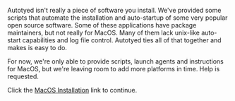 Autotyed isn't really a piece of software you install. We've provided some scripts
that automate the installation and auto-startup of some very popular open source
software. Some of these applications have package maintainers, but not really
for MacOS. Many of them lack unix-like auto-start capabilities and log file control.
Autotyed ties all of that together and makes is easy to do.

For now, we're only able to provide scripts, launch agents and instructions for
MacOS, but we're leaving room to add more platforms in time. Help is requested.

Click the [MacOS Installation](Autotyde-Installation-MacOS) link to continue.
